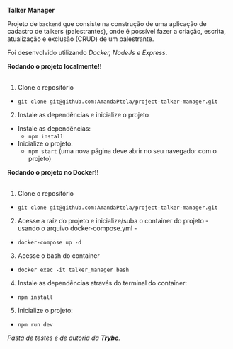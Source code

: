   <strong> Talker Manager </strong><br />

Projeto de `backend` que consiste na construção de uma aplicação de cadastro de talkers (palestrantes), onde é possível fazer a criação, escrita, atualização e exclusão (CRUD) de um palestrante.

Foi desenvolvido utilizando _Docker, NodeJs e Express_.

  <summary><strong>Rodando o projeto localmente‼️ </strong></summary><br />
  
  1. Clone o repositório
   - `git clone git@github.com:AmandaPtela/project-talker-manager.git`
    
  2. Instale as dependências e inicialize o projeto
  - Instale as dependências:
    - `npm install`
  - Inicialize o projeto:
    - `npm start` (uma nova página deve abrir no seu navegador com o projeto)
  
  <summary><strong>Rodando o projeto no Docker‼️ </strong></summary><br />
  
  1. Clone o repositório
   - `git clone git@github.com:AmandaPtela/project-talker-manager.git`
  
  2. Acesse a raíz do projeto e inicialize/suba o container do projeto - usando o arquivo docker-compose.yml -
   - `docker-compose up -d`
     
  3. Acesse o bash do container
   - `docker exec -it talker_manager bash`
  4. Instale as dependências através do terminal do container:
   - `npm install`
  5. Inicialize o projeto:
   - `npm run dev`
  
*Pasta de testes é de autoria da **Trybe**.*

